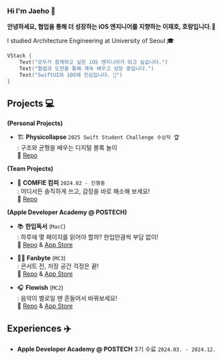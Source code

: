 ### Hi I'm Jaeho 👋

**안녕하세요, 협업을 통해 더 성장하는 iOS 엔지니어를 지향하는 이재호, 호랑입니다.🐯**

I studied Architecture Engineering at University of Seoul 🎓

~~~swift
VStack {
    Text("모두가 함께하고 싶은 iOS 엔지니어가 되고 싶습니다.")
    Text("협업과 도전을 통해 계속 배우고 성장 중입니다.")
    Text("SwiftUI와 iOS에 진심입니다. 🍎")
}
~~~

## Projects 💻

**(Personal Projects)**  
- 🏗️ **Physicollapse** `2025 Swift Student Challenge 수상작 🏆`  
  : 구조와 균형을 배우는 디지털 블록 놀이  
  🔗 [Repo](https://github.com/zaehorang/Physicollapse)

**(Team Projects)**  
- 👀 **COMFIE 컴피** `2024.02 - 진행중`  
  : 어디서든 솔직하게 쓰고, 감정을 바로 해소해 보세요!  
  🔗 [Repo](https://github.com/HorangITBeanS/COMFIE-iOS)

**(Apple Developer Academy @ POSTECH)**  
- 📚 **한입독서** (`MacC`)  
  : 하루에 몇 페이지를 읽어야 할까? 한입만큼씩 부담 없이!  
  🔗 [Repo](https://github.com/DeveloperAcademy-POSTECH/2024-MacC-A6-Five-Guys) & [App Store](https://apps.apple.com/kr/app/%ED%95%9C%EC%9E%85%EB%8F%85%EC%84%9C-read-a-bite/id6738048252)

- 🤳🏻 **Fanbyte** (`MC3`)  
  : 콘서트 전, 저장 공간 걱정은 끝!  
  🔗 [Repo](https://github.com/DeveloperAcademy-POSTECH/2024-MC3-A12-Moon-Crystal) & [App Store](https://apps.apple.com/kr/app/fanbyte-%EC%9A%A9%EB%9F%89-%EC%A0%95%EB%A6%AC-%EB%8F%84%EC%9A%B0%EB%AF%B8/id6608978832)

- 🎧 **Flowish** (`MC2`)  
  : 음악이 별로일 땐 흔들어서 바꿔보세요!  
  🔗 [Repo](https://github.com/DeveloperAcademy-POSTECH/2024-MC2-A3-BlackDragonRiver) & [App Store](https://apps.apple.com/kr/app/flowish/id6503333956)

## Experiences ✈️  
- **Apple Developer Academy @ POSTECH** 3기 수료 `2024.03. - 2024.12.`
